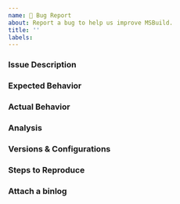 ```yaml
---
name: 🐞 Bug Report
about: Report a bug to help us improve MSBuild.
title: ''
labels:
---
```


<!-- This is a template that helps us provide quicker feedback. Please use any relevant sections and delete anything you don't need. -->

### Issue Description
<!--
Please include a clear and concise description of the problem.
-->

### Expected Behavior
<!--
* Include the expected output or behavior.
-->

### Actual Behavior
<!--
* Include the actual output or behavior.
-->

### Analysis
<!--
* If you have an idea where the problem might lie, let us know that here.
* Please include any pointers to code, relevant changes, or related issues you know of.
* If you don't know, you can delete this section.
-->

### Versions & Configurations
<!--
* In a visual studio developer command prompt, run `msbuild -version` and paste the output here.
* If applicable, version of the tool that invokes MSBuild (Visual Studio, dotnet CLI, etc):

Post any other relevant configuration settings here.
* OS, architecture, etc.
-->

### Steps to Reproduce
<!--
Include as much of the following if possible:

* A minimal sample project that reproduces the issue.
* Your zipped project.
* IDE / CLI steps to create the project and reproduce the behaviour.
* Your command line invocation
-->

### Attach a binlog
<!--
To help us figure out and fix the issue sooner, please include a binlog.
* Follow the link for details on sharing binary logs: https://github.com/microsoft/msbuild/blob/master/documentation/wiki/Providing-Binary-Logs.md
* Follow this link for more information on binary logs: https://github.com/microsoft/msbuild/blob/master/documentation/wiki/Binary-Log.md
    NOTE: Binlogs can contain sensitive information. Don't attach anything you don't want to be public.

*   To view these binlogs yourself: https://msbuildlog.com/
-->